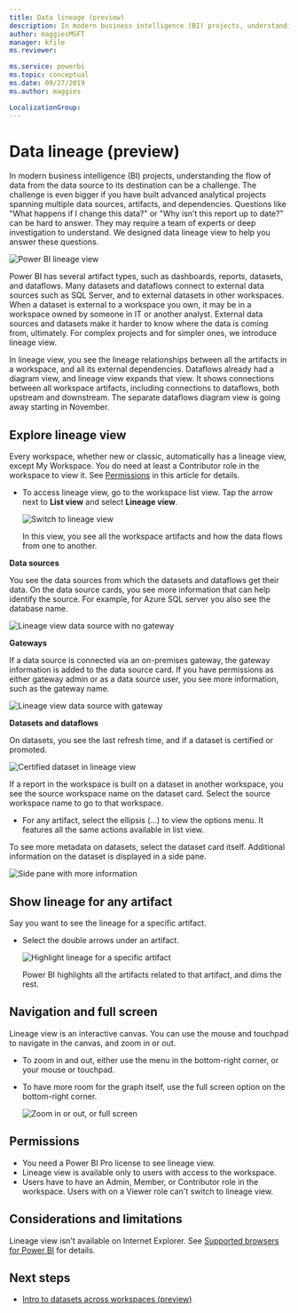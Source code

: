```yaml
---
title: Data lineage (preview)
description: In modern business intelligence (BI) projects, understanding the flow of data from the data source to its destination is a key challenge for many customers.
author: maggiesMSFT
manager: kfile
ms.reviewer: 

ms.service: powerbi
ms.topic: conceptual
ms.date: 09/27/2019
ms.author: maggies

LocalizationGroup: 
---
```

# Data lineage (preview)
In modern business intelligence (BI) projects, understanding the flow of data from the data source to its destination can be a challenge. The challenge is even bigger if you have built advanced analytical projects spanning multiple data sources, artifacts, and dependencies.  Questions like "What happens if I change this data?" or "Why isn’t this report up to date?" can be hard to answer. They may require a team of experts or deep investigation to understand. We designed data lineage view to help you answer these questions.

![Power BI lineage view](media/service-data-lineage/power-bi-lineage-view-1200.png)
 
Power BI has several artifact types, such as dashboards, reports, datasets, and dataflows. Many datasets and dataflows connect to external data sources such as SQL Server, and to external datasets in other workspaces. When a dataset is external to a workspace you own, it may be in a workspace owned by someone in IT or another analyst. External data sources and datasets make it harder to know where the data is coming from, ultimately. For complex projects and for simpler ones, we introduce lineage view. 

In lineage view, you see the lineage relationships between all the artifacts in a workspace, and all its external dependencies. Dataflows already had a diagram view, and lineage view expands that view. It shows connections between all workspace artifacts, including connections to dataflows, both upstream and downstream. The separate dataflows diagram view is going away starting in November.

## Explore lineage view

Every workspace, whether new or classic, automatically has a lineage view, except My Workspace. You do need at least a Contributor role in the workspace to view it. See [Permissions](#permissions) in this article for details. 

- To access lineage view, go to the workspace list view. Tap the arrow next to **List view** and select **Lineage view**.

    ![Switch to lineage view](media/service-data-lineage/power-bi-switch-lineage-view.png)

    In this view, you see all the workspace artifacts and how the data flows from one to another.

**Data sources**

You see the data sources from which the datasets and dataflows get their data. On the data source cards, you see more information that can help identify the source. For example, for Azure SQL server you also see the database name.

![Lineage view data source with no gateway](media/service-data-lineage/power-bi-lineage-data-source-no-gateway.png)
 
**Gateways**

If a data source is connected via an on-premises gateway, the gateway information is added to the data source card. If you have permissions as either gateway admin or as a data source user, you see more information, such as the gateway name.

![Lineage view data source with gateway](media/service-data-lineage/power-bi-lineage-data-source-with-gateway.png)

**Datasets and dataflows**
 
On datasets, you see the last refresh time, and if a dataset is certified or promoted.

![Certified dataset in lineage view](media/service-data-lineage/power-bi-lineage-external-certified-dataset.png)
 
If a report in the workspace is built on a dataset in another workspace, you see the source workspace name on the dataset card. Select the source workspace name to go to that workspace.
 
- For any artifact, select the ellipsis (...) to view the options menu. It features all the same actions available in list view.
  
To see more metadata on datasets, select the dataset card itself. Additional information on the dataset is displayed in a side pane.

![Side pane with more information](media/service-data-lineage/power-bi-lineage-side-pane.png)
 
## Show lineage for any artifact 

Say you want to see the lineage for a specific artifact.

- Select the double arrows under an artifact.

    ![Highlight lineage for a specific artifact](media/service-data-lineage/power-bi-lineage-highlight-zoom.png)

    Power BI highlights all the artifacts related to that artifact, and dims the rest. 

## Navigation and full screen 

Lineage view is an interactive canvas. You can use the mouse and touchpad to navigate in the canvas, and zoom in or out.  

- To zoom in and out, either use the menu in the bottom-right corner, or your mouse or touchpad. 

- To have more room for the graph itself, use the full screen option on the bottom-right corner. 

    ![Zoom in or out, or full screen](media/service-data-lineage/power-bi-lineage-zoom-full-screen.png)

## Permissions

- You need a Power BI Pro license to see lineage view.
- Lineage view is available only to users with access to the workspace.
- Users have to have an Admin, Member, or Contributor role in the workspace. Users with on a Viewer role can't switch to lineage view.

## Considerations and limitations

Lineage view isn't available on Internet Explorer. See [Supported browsers for Power BI](power-bi-browsers.md) for details.

## Next steps

- [Intro to datasets across workspaces (preview)](service-datasets-across-workspaces.md)
